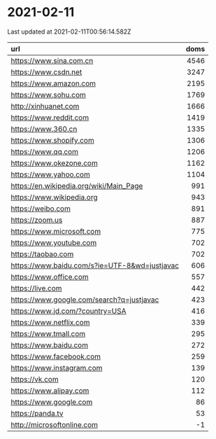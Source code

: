 # 2021-02-11

<!-- BEGIN -->
Last updated at 2021-02-11T00:56:14.582Z

url | doms
:- | -:
https://www.sina.com.cn | 4546
https://www.csdn.net | 3247
https://www.amazon.com | 2195
https://www.sohu.com | 1769
http://xinhuanet.com | 1666
https://www.reddit.com | 1419
https://www.360.cn | 1335
https://www.shopify.com | 1306
https://www.qq.com | 1206
https://www.okezone.com | 1162
https://www.yahoo.com | 1104
https://en.wikipedia.org/wiki/Main_Page | 991
https://www.wikipedia.org | 943
https://weibo.com | 891
https://zoom.us | 887
https://www.microsoft.com | 775
https://www.youtube.com | 702
https://taobao.com | 702
https://www.baidu.com/s?ie=UTF-8&wd=justjavac | 606
https://www.office.com | 557
https://live.com | 442
https://www.google.com/search?q=justjavac | 423
https://www.jd.com/?country=USA | 416
https://www.netflix.com | 339
https://www.tmall.com | 295
https://www.baidu.com | 272
https://www.facebook.com | 259
https://www.instagram.com | 139
https://vk.com | 120
https://www.alipay.com | 112
https://www.google.com | 86
https://panda.tv | 53
http://microsoftonline.com | -1
<!-- END -->
